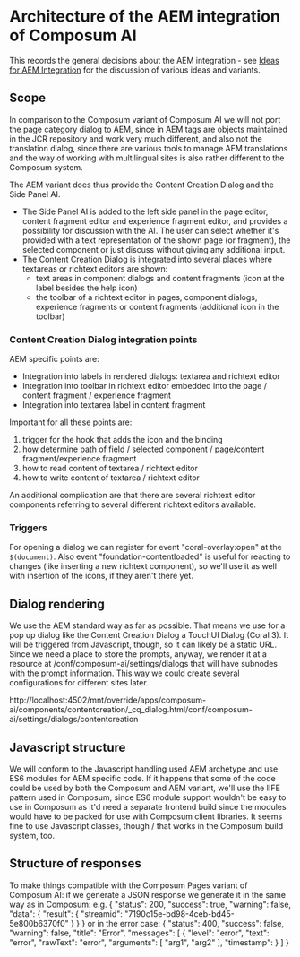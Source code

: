 # Architecture of the AEM integration of Composum AI

This records the general decisions about the AEM integration - see [Ideas for AEM Integration](AEMIntegrationIdeas.md)
for the discussion of various ideas and variants.

## Scope

In comparison to the Composum variant of Composum AI we will not port the page category dialog to AEM, since in AEM 
tags are objects maintained in the JCR repository and work very much different, and also not the translation dialog, 
since there are various tools to manage AEM translations and the way of working with multilingual sites is also 
rather different to the Composum system.

The AEM variant does thus provide the Content Creation Dialog and the Side Panel AI. 

- The Side Panel AI is added to 
the left side panel in the page editor, content fragment editor and experience fragment editor, and provides a 
possibility for discussion with the AI. The user can select whether it's provided with a text representation of the 
  shown page (or fragment), the selected component or just discuss without giving any additional input.
- The Content Creation Dialog is integrated into several places where textareas or richtext editors are shown:
    - text areas in component dialogs and content fragments (icon at the label besides the help icon)
    - the toolbar of a richtext editor in pages, component dialogs, experience fragments or content fragments 
      (additional icon in the toolbar)

### Content Creation Dialog integration points

AEM specific points are:
- Integration into labels in rendered dialogs: textarea and richtext editor
- Integration into toolbar in richtext editor embedded into the page / content fragment / experience fragment
- Integration into textarea label in content fragment

Important for all these points are:
1. trigger for the hook that adds the icon and the binding
2. how determine path of field / selected component / page/content fragment/experience fragment
3. how to read content of textarea / richtext editor
4. how to write content of textarea / richtext editor

An additional complication are that there are several richtext editor components referring to several 
different richtext editors available. 

### Triggers

For opening a dialog we can register for event "coral-overlay:open" at the `$(document)`. Also event 
"foundation-contentloaded" is useful for reacting to changes (like inserting a new richtext component), so we'll use 
it as well with insertion of the icons, if they aren't there yet.

## Dialog rendering

We use the AEM standard way as far as possible. That means we use for a pop up dialog like the Content Creation
Dialog a TouchUI Dialog (Coral 3). It will be triggered from Javascript, though, so it can likely be a static URL.
Since we need a place to store the prompts, anyway, we render it at a resource at
/conf/composum-ai/settings/dialogs that will have subnodes with the prompt information. This way we could create 
several configurations for different sites later.

http://localhost:4502/mnt/override/apps/composum-ai/components/contentcreation/_cq_dialog.html/conf/composum-ai/settings/dialogs/contentcreation

## Javascript structure

We will conform to the Javascript handling used AEM archetype and use ES6 modules for AEM specific code. If it 
happens that some of the code could be used by both the Composum and AEM variant, we'll use the IIFE pattern used in 
Composum, since ES6 module support wouldn't be easy to use in Composum as it'd need a separate frontend build since 
the modules would have to be packed for use with Composum client libraries. It seems fine to use Javascript classes, 
though / that works in the Composum build system, too.

## Structure of responses

To make things compatible with the Composum Pages variant of Composum AI: if we generate a JSON response we generate 
it in the same way as in Composum: e.g.
{
    "status": 200,
    "success": true,
    "warning": false,
    "data": {
        "result": {
            "streamid": "7190c15e-bd98-4ceb-bd45-5e800b6370f0"
        }
    }
}
or in the error case:
{
  "status": 400,
  "success": false,
  "warning": false,
  "title": "Error",
  "messages": [
    {
      "level": "error",
      "text": "error",
      "rawText": "error",
      "arguments": [
        "arg1",
        "arg2"
      ],
      "timestamp": <timestamp>
    }
  ]
}
